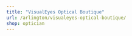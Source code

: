 ```yaml
---
title: "VisualEyes Optical Boutique"
url: /arlington/visualeyes-optical-boutique/
shop: optician
---
```

